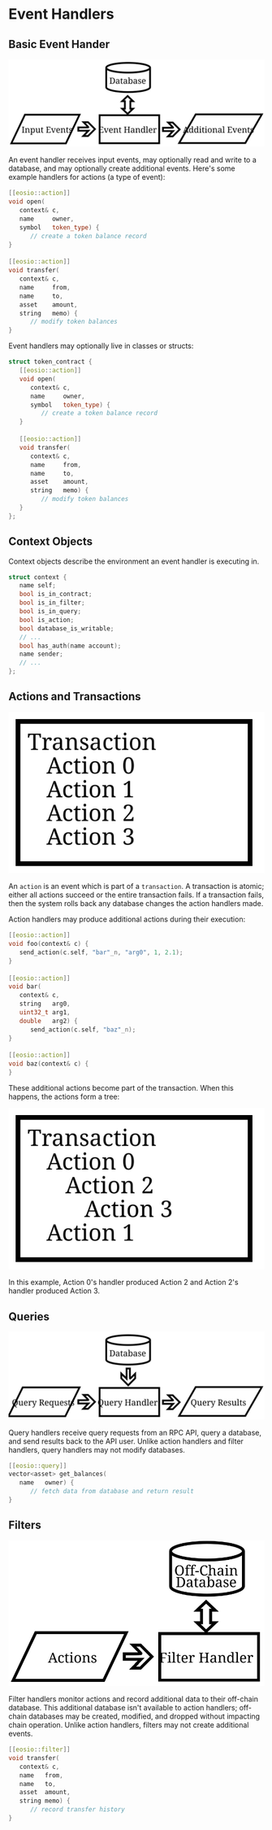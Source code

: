 # Event Handlers

## Basic Event Hander

![Event Handler](event-handler.svg)

An event handler receives input events, may optionally read and write to a database, and may optionally create additional events. Here's some example handlers for actions (a type of event):

```c++
[[eosio::action]]
void open(
   context& c,
   name     owner,
   symbol   token_type) {
      // create a token balance record
}

[[eosio::action]]
void transfer(
   context& c,
   name     from,
   name     to,
   asset    amount,
   string   memo) {
      // modify token balances
}
```

Event handlers may optionally live in classes or structs:

```c++
struct token_contract {
   [[eosio::action]]
   void open(
      context& c,
      name     owner,
      symbol   token_type) {
         // create a token balance record
   }

   [[eosio::action]]
   void transfer(
      context& c,
      name     from,
      name     to,
      asset    amount,
      string   memo) {
         // modify token balances
   }
};
```

## Context Objects

Context objects describe the environment an event handler is executing in.

```c++
struct context {
   name self;
   bool is_in_contract;
   bool is_in_filter;
   bool is_in_query;
   bool is_action;
   bool database_is_writable;
   // ...
   bool has_auth(name account);
   name sender;
   // ...
};
```

## Actions and Transactions

![Transaction](transaction.svg)

An `action` is an event which is part of a `transaction`. A transaction is atomic; either all actions succeed or the entire transaction fails. If a transaction fails, then the system rolls back any database changes the action handlers made.

Action handlers may produce additional actions during their execution:

```c++
[[eosio::action]]
void foo(context& c) {
   send_action(c.self, "bar"_n, "arg0", 1, 2.1);
}

[[eosio::action]]
void bar(
   context& c,
   string   arg0,
   uint32_t arg1,
   double   arg2) {
      send_action(c.self, "baz"_n);
}

[[eosio::action]]
void baz(context& c) {
}
```

These additional actions become part of the transaction. When this happens, the actions form a tree:

![Transaction Action Tree](transaction-action-tree.svg)

In this example, Action 0's handler produced Action 2 and Action 2's handler produced Action 3.

## Queries

![Query Handler](query-handler.svg)

Query handlers receive query requests from an RPC API, query a database, and send results back to the API user. Unlike action handlers and filter handlers, query handlers may not modify databases.

```c++
[[eosio::query]]
vector<asset> get_balances(
   name   owner) {
      // fetch data from database and return result
}
```

## Filters

![Filter Handler](filter-handler.svg)

Filter handlers monitor actions and record additional data to their off-chain database. This
additional database isn't available to action handlers; off-chain databases may be created,
modified, and dropped without impacting chain operation. Unlike action handlers, filters may
not create additional events.

```c++
[[eosio::filter]]
void transfer(
   context& c,
   name   from,
   name   to,
   asset  amount,
   string memo) {
      // record transfer history
}
```
